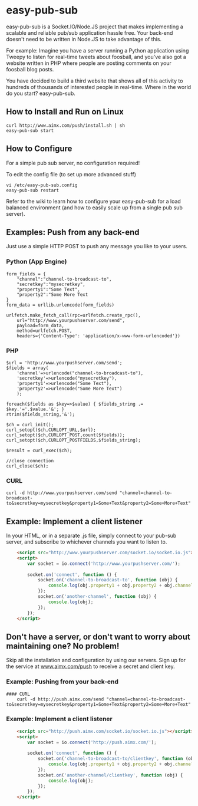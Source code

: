 # easy-pub-sub

easy-pub-sub is a Socket.IO/Node.JS project that makes implementing a scalable and reliable pub/sub application hassle free.  Your back-end doesn't need to be written in Node.JS to take advantage of this.

For example:  Imagine you have a server running a Python application using Tweepy to listen for real-time tweets about foosball, and you've also got a website written in PHP where people are posting comments on your foosball blog posts.

You have decided to build a third website that shows all of this activity to hundreds of thousands of interested people in real-time.  Where in the world do you start?  easy-pub-sub.

## How to Install and Run on Linux

	curl http://www.aimx.com/push/install.sh | sh
	easy-pub-sub start

## How to Configure

For a simple pub sub server, no configuration required!

To edit the config file  (to set up more advanced stuff)

	vi /etc/easy-pub-sub.config
	easy-pub-sub restart

Refer to the wiki to learn how to configure your easy-pub-sub for a load balanced environment (and how to easily scale up from a single pub sub server).

## Examples: Push from any back-end

Just use a simple HTTP POST to push any message you like to your users.

### Python (App Engine)
	form_fields = {
		"channel":"channel-to-broadcast-to",
		"secretkey":"mysecretkey",
		"property1":"Some Text",
		"property2":"Some More Text
	}
	form_data = urllib.urlencode(form_fields)

	urlfetch.make_fetch_call(rpc=urlfetch.create_rpc(), 
		url="http://www.yourpushserver.com/send", 
		payload=form_data, 
		method=urlfetch.POST, 
		headers={'Content-Type': 'application/x-www-form-urlencoded'})

### PHP
	$url = 'http://www.yourpushserver.com/send';
	$fields = array(
		'channel'=>urlencode("channel-to-broadcast-to"),
		'secretkey'=>urlencode("mysecretkey"),
		'property1'=>urlencode("Some Text"),
		'property2'=>urlencode("Some More Text")
		);

	foreach($fields as $key=>$value) { $fields_string .= $key.'='.$value.'&'; }
	rtrim($fields_string,'&');

	$ch = curl_init();
	curl_setopt($ch,CURLOPT_URL,$url);
	curl_setopt($ch,CURLOPT_POST,count($fields));
	curl_setopt($ch,CURLOPT_POSTFIELDS,$fields_string);

	$result = curl_exec($ch);

	//close connection
	curl_close($ch);

### CURL
	curl -d http://www.yourpushserver.com/send "channel=channel-to-broadcast-to&secretkey=mysecretkey&property1=Some+Text&property2=Some+More+Text"

## Example: Implement a client  listener

In your HTML, or in a separate .js file, simply connect to your pub-sub server, and subscribe to whichever channels you want to listen to.

```html
	<script src="http://www.yourpushserver.com/socket.io/socket.io.js"></script>
	<script>
		var socket = io.connect('http://www.yourpushserver.com/');
  	
		socket.on('connect', function () {
			socket.on('channel-to-broadcast-to', function (obj) {
				console.log(obj.property1 + obj.property2 + obj.channel);
			});
			socket.on('another-channel', function (obj) {
				console.log(obj);
			});
		});
	</script>
```
## Don't have a server, or don't want to worry about maintaining one?  No problem!

Skip all the installation and configuration by using our servers.  Sign up for the service at www.aimx.com/push to receive a secret and client key.  

### Example: Pushing from your back-end
	#### CURL
		curl -d http://push.aimx.com/send "channel=channel-to-broadcast-to&secretkey=mysecretkey&property1=Some+Text&property2=Some+More+Text"

### Example: Implement a client listener
```html
	<script src="http://push.aimx.com/socket.io/socket.io.js"></script>
	<script>
		var socket = io.connect('http://push.aimx.com/');
  	
		socket.on('connect', function () {
			socket.on('channel-to-broadcast-to/clientkey', function (obj) {
				console.log(obj.property1 + obj.property2 + obj.channel);
			});
			socket.on('another-channel/clientkey', function (obj) {
				console.log(obj);
			});
		});
	</script>
```
